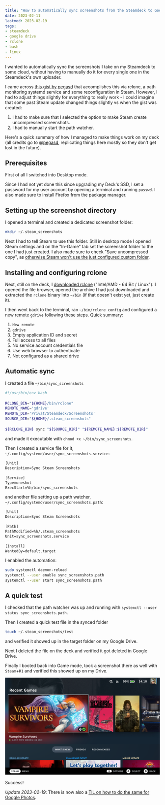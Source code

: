 ```yaml
---
title: "How to automatically sync screenshots from the Steamdeck to Google Drive"
date: 2023-02-11
lastmod: 2023-02-19
tags:
- steamdeck
- google drive
- rclone
- bash
- linux
---
```


I wanted to automatically sync the screenshots I take on my Steamdeck to some cloud, without having to manually do it for every single one in the Steamdeck's own uploader. 

I came across [this gist by pegasd](https://gist.github.com/pegasd/048bd5d53558f066765253d55a456306) that accomplishes this via rclone, a path monitoring systemd service and some reconfiguration in Steam. However, I had to adjust things slightly for everything to really work - I could imagine that some past Steam update changed things slightly vs when the gist was created:

1. I had to make sure that I selected the option to make Steam create uncompressed screenshots.
2. I had to manually start the path watcher.

Here's a quick summary of how I managed to make things work on my deck (all credits go to [@pegasd](https://github.com/pegasd), replicating things here mostly so they don't get lost in the future).

## Prerequisites

First of all I switched into Desktop mode.

Since I had not yet done this since upgrading my Deck's SSD, I set a password for my user account by opening a terminal and running `passwd`. I also made sure to install Firefox from the package manager.

## Setting up the screenshot directory

I opened a terminal and created a dedicated screenshot folder:

```bash
mkdir ~/.steam_screenshots
```

Next I had to tell Steam to use this folder. Still in desktop mode I opened Steam settings and on the "In-Game" tab set the screenshot folder to the one I had just created. I also made sure to check "Save uncompressed copy", as [otherwise Steam won't use the just configured custom folder](https://steamcommunity.com/discussions/forum/1/4329623982989743690/#c4329623982989971883).

## Installing and configuring rclone

Next, still on the deck, I [downloaded rclone](https://rclone.org/downloads/) ("Intel/AMD - 64 Bit / Linux"). I opened the file browser, opened the archive I had just downloaded and extracted the `rclone` binary into `~/bin` (if that doesn't exist yet, just create it).

I then went back to the terminal, ran `~/bin/rclone config` and configured a new remote `gdrive` following [these steps](https://rclone.org/drive/). Quick summary:

1. `New remote`
2. `gdrive`
3. Empty application ID and secret
4. Full access to all files
5. No service account credentials file
6. Use web browser to authenticate
7. Not configured as a shared drive

## Automatic sync

I created a file `~/bin/sync_screenshots`

```bash
#!/usr/bin/env bash

RCLONE_BIN="${HOME}/bin/rclone"
REMOTE_NAME='gdrive'
REMOTE_DIR='Privat/Steamdeck/Screenshots'
SOURCE_DIR="${HOME}/.steam_screenshots"

${RCLONE_BIN} sync "${SOURCE_DIR}" "${REMOTE_NAME}:${REMOTE_DIR}"
```

and made it executable with `chmod +x ~/bin/sync_screenshots`.

Then I created a service file for it, `~/.config/systemd/user/sync_screenshots.service`:

```plain
[Unit]
Description=Sync Steam Screenshots

[Service]
Type=oneshot
ExecStart=%h/bin/sync_screenshots
```

and another file setting up a path watcher, `~/.config/systemd/user/sync_screenshots.path`:

```plain
[Unit]
Description=Sync Steam Screenshots

[Path]
PathModified=%h/.steam_screenshots
Unit=sync_screenshots.service

[Install]
WantedBy=default.target
```

I enabled the automation:

```bash
sudo systemctl daemon-reload
systemctl --user enable sync_screenshots.path
systemctl --user start sync_screenshots.path
```

## A quick test

I checked that the path watcher was up and running with `systemctl --user status sync_screenshots.path`.

Then I created a quick test file in the synced folder

```bash
touch ~/.steam_screenshots/test
```

and verified it showed up in the target folder on my Google Drive.

Next I deleted the file on the deck and verified it got deleted in Google Drive.

Finally I booted back into Game mode, took a screenshot there as well with `Steam`+`R1` and verified this showed up on my Drive.

![A freshly synced screenshot of my Steamdeck's home screen](screenshot.png)

Success!

*Update 2023-02-19*: There is now also a [TIL on how to do the same for Google Photos](/til/how-to-automatically-sync-screenshots-from-the-steamdeck-to-google-photos/).